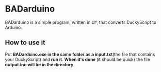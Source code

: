 # BADarduino
BADarduino is a simple program, written in c#, that converts DuckyScript to Arduino.

## How to use it
Put **BADarduino.exe in the same folder as a input.txt**(the file that contains your DuckyScript) and **run it**.
**When it's done** (it should be quick) the file **output.ino will be in the directory**.
